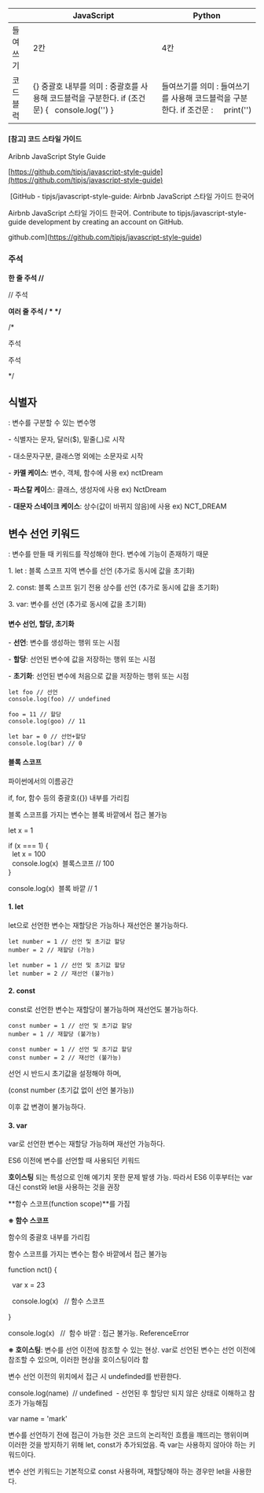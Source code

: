 |   | **JavaScript** | **Python** |
| --- | --- | --- |
| 들여쓰기 | 2칸 | 4칸 |
| 코드블럭 | {} 중괄호 내부를 의미   : 중괄호를 사용해 코드블럭을 구분한다.      if (조건문) {     console.log('')   } | 들여쓰기를 의미   : 들여쓰기를 사용해 코드블럭을 구분한다.      if 조건문 :       print('') |

#### \[참고\] 코드 스타일 가이드

Aribnb JavaScript Style Guide

[https://github.com/tipjs/javascript-style-guide](https://github.com/tipjs/javascript-style-guide)

 [GitHub - tipjs/javascript-style-guide: Airbnb JavaScript 스타일 가이드 한국어

Airbnb JavaScript 스타일 가이드 한국어. Contribute to tipjs/javascript-style-guide development by creating an account on GitHub.

github.com](https://github.com/tipjs/javascript-style-guide)

### 주석

**한 줄 주석 //**

// 주석

**여러 줄 주석 / \* \*/**

/\*

주석

주석

\*/

## 식별자

: 변수를 구분할 수 있는 변수명

\- 식별자는 문자, 달러($), 밑줄(\_)로 시작

\- 대소문자구분, 클래스명 외에는 소문자로 시작

\- **카멜 케이스**: 변수, 객체, 함수에 사용 ex) nctDream

\- **파스칼 케이**스: 클래스, 생성자에 사용 ex) NctDream

\- **대문자 스네이크 케이스**: 상수(값이 바뀌지 않음)에 사용 ex) NCT\_DREAM

## 변수 선언 키워드

: 변수를 만들 때 키워드를 작성해야 한다. 변수에 기능이 존재하기 때문

1\. let : 블록 스코프 지역 변수를 선언 (추가로 동시에 값을 초기화)

2\. const: 블록 스코프 읽기 전용 상수를 선언 (추가로 동시에 값을 초기화)

3\. var: 변수를 선언 (추가로 동시에 값을 초기화)

#### 변수 선언, 할당, 초기화

\- **선언**: 변수를 생성하는 행위 또는 시점

\- **할당**: 선언된 변수에 값을 저장하는 행위 또는 시점

\- **초기화**: 선언된 변수에 처음으로 값을 저장하는 행위 또는 시점

```
let foo // 선언
console.log(foo) // undefined

foo = 11 // 할당
console.log(goo) // 11

let bar = 0 // 선언+할당
console.log(bar) // 0
```

#### 블록 스코프

파이썬에서의 이름공간

if, for, 함수 등의 중괄호({}) 내부를 가리킴

블록 스코프를 가지는 변수는 블록 바깥에서 접근 불가능

let x = 1  
  
if (x === 1) {  
  let x = 100   
  console.log(x)  블록스코프 // 100  
}  
  
console.log(x)  블록 바깥 // 1

#### 1\. let

let으로 선언한 변수는 재할당은 가능하나 재선언은 불가능하다.

```
let number = 1 // 선언 및 초기값 할당
number = 2 // 재할당 (가능)

let number = 1 // 선언 및 초기값 할당
let number = 2 // 재선언 (불가능)
```

#### 2\. const

const로 선언한 변수는 재할당이 불가능하며 재선언도 불가능하다.

```
const number = 1 // 선언 및 초기값 할당
number = 1 // 재할당 (불가능)

const number = 1 // 선언 및 초기값 할당
const number = 2 // 재선언 (불가능)
```

선언 시 반드시 초기값을 설정해야 하며,

(const number (초기값 없이 선언 불가능))

이후 값 변경이 불가능하다.

#### 3\. var

var로 선언한 변수는 재할당 가능하며 재선언 가능하다.

ES6 이전에 변수를 선언할 때 사용되던 키워드

**호이스팅** 되는 특성으로 인해 예기치 못한 문제 발생 가능. 따라서 ES6 이후부터는 var 대신 const와 let을 사용하는 것을 권장

**함수 스코프(function scope)**를 가짐

**※ 함수 스코프**

함수의 중괄호 내부를 가리킴

함수 스코프를 가지는 변수는 함수 바깥에서 접근 불가능 

function nct() {

  var x = 23

  console.log(x)   // 함수 스코프

}

console.log(x)   //  함수 바깥 : 접근 불가능. ReferenceError 

**※ 호이스팅**: 변수를 선언 이전에 참조할 수 있는 현상. var로 선언된 변수는 선언 이전에 참조할 수 있으며, 이러한 현상을 호이스팅이라 함

변수 선언 이전의 위치에서 접근 시 undefinded를 반환한다.

console.log(name)  // undefined  - 선언된 후 할당만 되지 않은 상태로 이해하고 참조가 가능해짐

var name = 'mark'

변수를 선언하기 전에 접근이 가능한 것은 코드의 논리적인 흐름을 꺠뜨리는 행위이며 이러한 것을 방지하기 위해 let, const가 추가되었음. 즉 var는 사용하지 않아야 하는 키워드이다.

변수 선언 키워드는 기본적으로 const 사용하며, 재할당해야 하는 경우만 let을 사용한다.